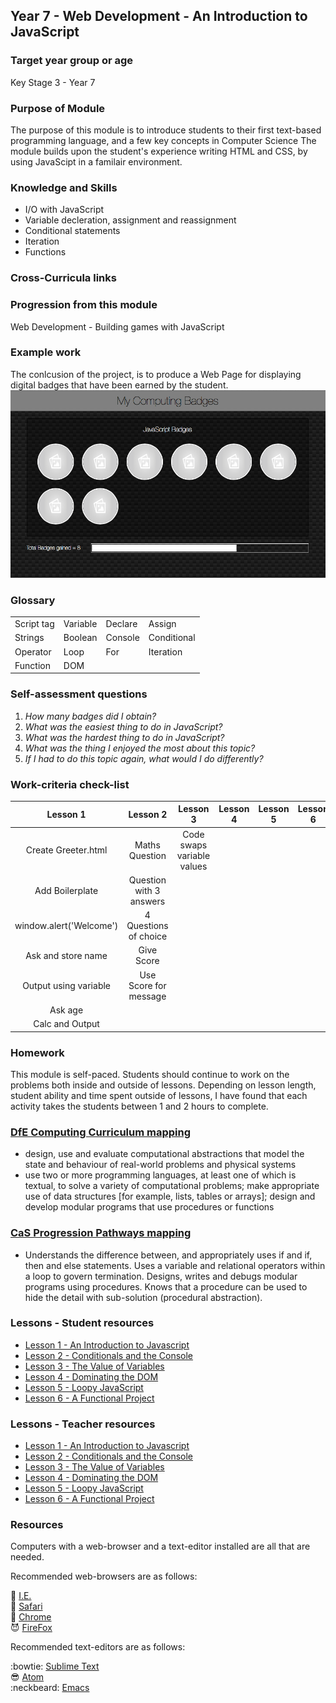 ## Year 7 - Web Development - An Introduction to JavaScript

### Target year group or age

Key Stage 3 - Year 7

### Purpose of Module

The purpose of this module is to introduce students to their first text-based programming language, and a few key concepts in Computer Science
The module builds upon the student's experience writing HTML and CSS, by using JavaScipt in a familair environment.

### Knowledge and Skills

* I/O with JavaScript
* Variable decleration, assignment and reassignment
* Conditional statements
* Iteration
* Functions

### Cross-Curricula links


### Progression from this module

Web Development - Building games with JavaScript

### Example work

The conlcusion of the project, is to produce a Web Page for displaying digital badges that have been earned by the student.
![image](resources/Example.png)

### Glossary

|          |        |         |           |
|----------|--------|---------|-----------|
|Script tag|Variable|Declare  |Assign     |
|Strings   |Boolean |Console  |Conditional|
|Operator  |Loop    |For      |Iteration  |
|Function  |DOM     |         |           |

### Self-assessment questions

1. _How many badges did I obtain?_
2. _What was the easiest thing to do in JavaScript?_
3. _What was the hardest thing to do in JavaScript?_
4. _What was the thing I enjoyed the most about this topic?_
5. _If I had to do this topic again, what would I do differently?_

### Work-criteria check-list

|Lesson 1|Lesson 2|Lesson 3|Lesson 4|Lesson 5|Lesson 6|
|:---:|:---:|:---:|:---:|:---:|:---:|
|Create Greeter.html|Maths Question|Code swaps variable values|
|Add Boilerplate|Question with 3 answers|   |
|window.alert('Welcome')|4 Questions of choice|   |
|Ask and store name|Give Score|   |
|Output using variable|Use Score for message|   |
|Ask age|   |   |
|Calc and Output|   |   |


### Homework

This module is self-paced. Students should continue to work on the problems both inside and outside of lessons.
Depending on lesson length, student ability and time spent outside of lessons, I have found that each activity takes the students between 1 and 2 hours to complete.

### [DfE Computing Curriculum mapping](https://www.gov.uk/government/publications/national-curriculum-in-england-computing-programmes-of-study)
* design, use and evaluate computational abstractions that model the state and behaviour of real-world problems and physical systems
* use two or more programming languages, at least one of which is textual, to solve a variety of computational problems; make appropriate use of data structures [for example, lists, tables or arrays]; design and develop modular programs that use procedures or functions

### [CaS Progression Pathways mapping](http://community.computingatschool.org.uk/resources/1692)
* Understands the difference between, and appropriately uses if and if, then and else statements. Uses a variable and relational operators within a loop to govern termination. Designs, writes and debugs modular programs using procedures. Knows that a procedure can be used to hide the detail with sub-solution (procedural abstraction).

### Lessons - Student resources

* [Lesson 1 - An Introduction to Javascript](http://marcscott.github.io/7-WD-JS/pages/1_Lesson.html)
* [Lesson 2 - Conditionals and the Console](http://marcscott.github.io/7-WD-JS/pages/2_Lesson.html)
* [Lesson 3 - The Value of Variables](http://marcscott.github.io/7-WD-JS/pages/3_Lesson.html)
* [Lesson 4 - Dominating the DOM](http://marcscott.github.io/7-WD-JS/pages/4_Lesson.html)
* [Lesson 5 - Loopy JavaScript](http://marcscott.github.io/7-WD-JS/pages/5_Lesson.html)
* [Lesson 6 - A Functional Project](http://marcscott.github.io/7-WD-JS/pages/6_Lesson.html)

### Lessons - Teacher resources

* [Lesson 1 - An Introduction to Javascript]()
* [Lesson 2 - Conditionals and the Console]()
* [Lesson 3 - The Value of Variables]()
* [Lesson 4 - Dominating the DOM]()
* [Lesson 5 - Loopy JavaScript]()
* [Lesson 6 - A Functional Project]()

### Resources

Computers with a web-browser and a text-editor installed are all that are needed.

Recommended web-browsers are as follows:

:poop:    [I.E.](http://www.mozilla.org/en-GB/firefox/new/)  
:snail:    [Safari](http://www.mozilla.org/en-GB/firefox/new/)  
:see_no_evil:    [Chrome](http://www.mozilla.org/en-GB/firefox/new/)  
:smiling_imp:    [FireFox](http://www.mozilla.org/en-GB/firefox/new/)  

Recommended text-editors are as follows:

:bowtie:    [Sublime Text](http://www.sublimetext.com)  
:sunglasses:    [Atom](https://atom.io)  
:neckbeard:    [Emacs](http://www.gnu.org/software/emacs/)  

